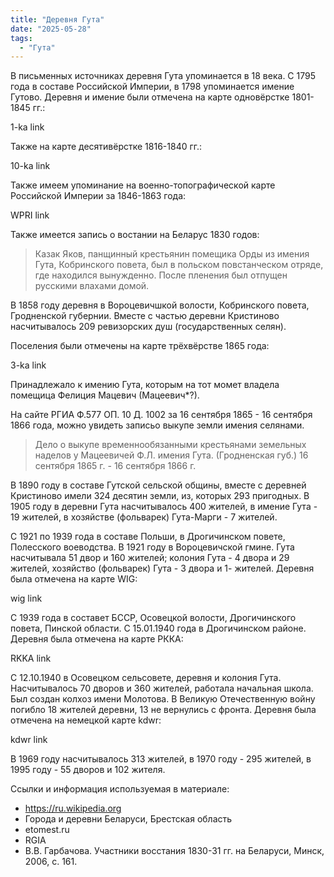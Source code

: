```yaml
---
title: "Деревня Гута"
date: "2025-05-28"
tags: 
  - "Гута"
---
```


В письменных источниках деревня Гута упоминается в 18 века. С 1795 года в составе Российской Империи, в 1798 упоминается имение Гутово. Деревня и имение были отмечена на карте одновёрстке 1801-1845 гг.:

1-ka link

Также на карте десятивёрстке 1816-1840 гг.:

10-ka link

Также имеем упоминание на военно-топографической карте Российской Империи за 1846-1863 года:

WPRI link

Также имеется запись о востании на Беларус 1830 годов:
>Казак Яков, панщинный крестьянин помещика Орды из имения Гута, Кобринского повета, был в польском повстанческом отряде, где находился вынужденно. После пленения был отпущен русскими влахами домой. 

В 1858 году деревня в Вороцевичшкой волости, Кобринского повета, Гродненской губернии. Вместе с частью деревни Кристиново насчитывалось 209 ревизорских душ (государственных селян). 

Поселения были отмечены на карте трёхвёрстве 1865 года:

3-ka link

Принадлежало к имению Гута, которым на тот момет владела помещица Фелиция Мацевич (Мацеевич*?).

На сайте РГИА Ф.577 ОП. 10 Д. 1002 за 16 сентября 1865 - 16 сентября 1866 года, можно увидеть записьо выкупе земли имения селянами.
> Дело о выкупе временнообязанными крестьянами земельных наделов у Мацеевичей Ф.Л. имения Гута. (Гродненская губ.) 16 сентября 1865 г. - 16 сентября 1866 г.

В 1890 году в составе Гутской сельской общины, вместе с деревней Кристиново имели 324 десятин земли, из, которых 293 пригодных. В 1905 году в деревни Гута насчитывалось 400 жителей, в имение Гута - 19 жителей, в хозяйстве (фольварек) Гута-Марги - 7 жителей. 

С 1921 по 1939 года в составе Польши, в Дрогичинском повете, Полесского воеводства. В 1921 году в Вороцевичской гмине. Гута насчитывала 51 двор и 160 жителей; колония Гута - 4 двора и 29 жителей, хозяйство (фольварек) Гута - 3 двора и 1- жителей. Деревня была отмечена на карте WIG:

wig link

С 1939 года в составет БССР, Осовецкой волости, Дрогичинского повета, Пинской области. С 15.01.1940 года в Дрогичинском районе. Деревня была отмечена на карте РККА:

RKKA link

С 12.10.1940 в Осовецком сельсовете, деревня и колония Гута. Насчитывалось 70 дворов и 360 жителей, работала начальная школа. Был создан колхоз имени Молотова. В Великую Отечественную войну погибло 18 жителей деревни, 13 не вернулись с фронта. Деревня была отмечена на немецкой карте kdwr:

kdwr link

В 1969 году насчитывалось 313 жителей, в 1970 году - 295 жителей, в 1995 году - 55 дворов и 102 жителя.

Ссылки и информация используемая в материале:
- https://ru.wikipedia.org
- Города и деревни Беларуси, Брестская область
- etomest.ru
- RGIA
- В.В. Гарбачова. Участники восстания 1830-31 гг. на Беларуси, Минск, 2006, с. 161.
